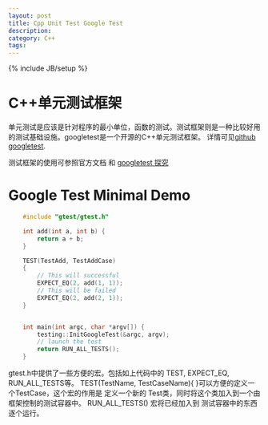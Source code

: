 ```yaml
---
layout: post
title: Cpp Unit Test Google Test
description: 
category: C++
tags: 
---
```

{% include JB/setup %}

# C++单元测试框架

单元测试是应该是针对程序的最小单位，函数的测试。测试框架则是一种比较好用的测试基础设施。googletest是一个开源的C++单元测试框架。
详情可见[github googletest](https://github.com/google/googletest).

测试框架的使用可参照官方文档 和 [googletest 探究](http://www.cnblogs.com/coderzh/archive/2009/04/11/1433744.html)

# Google Test Minimal Demo

``` c
    #include "gtest/gtest.h"

    int add(int a, int b) {
        return a + b;
    }

    TEST(TestAdd, TestAddCase)
    {
        // This will successful
        EXPECT_EQ(2, add(1, 1));
        // This will be failed
        EXPECT_EQ(2, add(2, 1));
    }


    int main(int argc, char *argv[]) {
        testing::InitGoogleTest(&argc, argv);
        // launch the test
        return RUN_ALL_TESTS();
    }
```

gtest.h中提供了一些方便的宏。包括如上代码中的 TEST, EXPECT_EQ, RUN_ALL_TESTS等。 
TEST(TestName, TestCaseName){
}可以方便的定义一个TestCase，这个宏的作用是 定义一个新的 Test类，同时将这个类加入到一个由框架控制的测试容器中。
RUN_ALL_TESTS() 宏将已经加入到 测试容器中的东西逐个运行。
